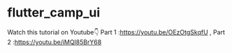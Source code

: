 # flutter_camp_ui

Watch this tutorial on Youtube👇
Part 1 :https://youtu.be/OEzOtgSkqfU , 
Part 2 :https://youtu.be/iMQl85BrY68

